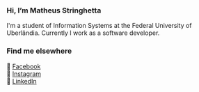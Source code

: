 ### Hi, I’m Matheus Stringhetta
I'm a student of Information Systems at the Federal University of Uberlândia.
Currently I work as a software developer.


### Find me elsewhere

🔎 [Facebook](https://www.facebook.com/matheus.stringhetta/) <br>
📸 [Instagram](https://www.instagram.com/sr.stringhetta/) <br>
💼 [LinkedIn](https://www.linkedin.com/in/matheus-stringhetta) <br>
<!---
Stringhetta/Stringhetta is a ✨ special ✨ repository because its `README.md` (this file) appears on your GitHub profile.
You can click the Preview link to take a look at your changes.
--->
